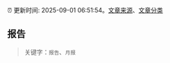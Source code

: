 :alarm_clock: 更新时间: 2025-09-01 06:51:54。[文章来源](/README.md)、[文章分类](/TAGS.md)

## 报告


> 关键字：`报告`、`月报`



